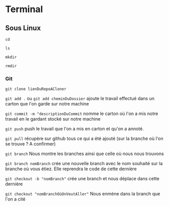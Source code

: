 # Terminal

## Sous Linux

`cd`

`ls`

`mkdir`

`rmdir`

### Git

`git clone lienDuRepoACloner`

`git add .` ou `git add cheminDuDossier` ajoute le travail effectué dans un carton que l'on garde sur notre machine

`git commit -m "descriptionDuCommit` nomme le carton où l'on a mis notre travail en le gardant stocké sur notre machine

`git push` push le travail que l'on a mis en carton et qu'on a annoté.

`git pull` récupère sur github tous ce qui a été ajouté (sur la branche où l'on se trouve ? A confirmer)

`git branch` Nous montre les branches ainsi que celle où nous nous trouvons

`git branch nomBranch` crée une nouvelle branch avec le nom souhaité sur la branche où vous étiez. Elle reprendra le code de cette dernière

`git checkout -b "nomBranch"` crée une branch et nous déplace dans cette dernière

`git checkout "nomBranchOùOnVeutAller"` Nous enmène dans la branch que l'on a cité
